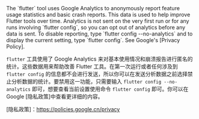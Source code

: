 <aside class="alert alert-warning" role="alert" markdown="1">
  The `flutter` tool uses Google Analytics to anonymously report feature usage statistics
  and basic crash reports. This data is used to help improve Flutter tools over time.
  Analytics is not sent on the very first run or for any runs involving `flutter config`,
  so you can opt out of analytics before any data is sent. To disable reporting,
  type `flutter config --no-analytics` and to display the current setting, type
  `flutter config`. See Google's [Privacy Policy].

  `flutter` 工具使用了 Google Analytics 来对基本使用情况和崩溃报告进行匿名的统计。这些数据用来帮助改善 Flutter 工具。在第一次运行或者任何涉及到 `flutter config` 的信息都不会进行发送，所以你可以在发送分析数据之前选择禁止分析数据的统计。要禁用这一功能，只需要输入 `flutter config --no-analytics` 即可，想要查看当前设置使用命令 `flutter config` 即可。你可以在 Google [隐私政策]中查看更详细的内容。

  [Privacy Policy]: https://policies.google.com/privacy

  [隐私政策]：https://policies.google.cn/privacy
</aside>
